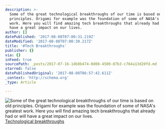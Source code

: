 ```yaml
---
description: >-
  Some of the great technological breakthroughs of our time is based on old
  principles. Origami for example was the foundation of some of NASA's greatest
  work. Here you will find amazing tech breakthroughs that already had or will
  have a great impact on our lives.
author: []
datePublished: '2017-08-08T07:00:31.219Z'
dateModified: '2017-08-08T07:00:30.217Z'
title: '#Tech Breakthroughs'
publisher: {}
via: {}
inFeed: true
sourcePath: _posts/2017-07-16-1db8b474-0d08-4500-87b3-c764a13d20fd.md
starred: false
datePublishedOriginal: '2017-08-08T06:57:42.611Z'
_context: 'http://schema.org'
_type: Article

---
```

![Some of the great technological breakthroughs of our time is based on old principles. Origami for example was the foundation of some of NASA's greatest work. Here you will find amazing tech breakthroughs that already had or will have a great impact on our lives.](https://the-grid-user-content.s3-us-west-2.amazonaws.com/1b4c7a55-4f25-4150-8b48-ee796f4c3439.jpg)
[Technological breakthroughs][0]

[0]: http://amazingtech.only-amazing.com/technological-breakthroughs